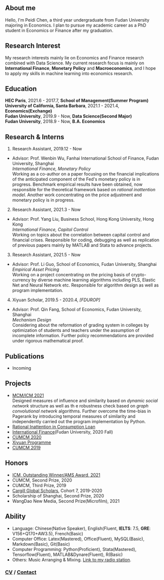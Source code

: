 ## About me

Hello, I'm Peidi Chen, a third year undergraduate from Fudan University majoring in Economics. I plan to pursue my academic career as a PhD student in Economics or Finance after my graduation.


## Research Interest

My research interests mainly lie on Economics and Finance research combined with Data Science. My current research focus is mainly on **International Finance**, **Monetary Policy** and **Macroeconomics**, and I hope to apply my skills in machine learning into economics research.


## Education
**HEC Paris**, 2021.6 - 2017.7, **School of Management(Summer Program)**  
**University of California, Santa Barbara**, 2021.1 - 2021.4, **Economics(Exchange)**  
**Fudan University**, 2019.9 - Now, **Data Science(Second Major)**  
**Fudan University**, 2018.9 - Now, **B.A. Economics**  

## Research & Interns

1. Research Assistant, 2019.12 - Now
- Advisor: Prof. Wenbin Wu, Fanhai International School of Finance, Fudan University, Shanghai  
  *International Finance, Monetary Policy*  
  Working as a co-author on a paper focusing on the financial implications of the anticipated component of the Fed's monetary policy is in progress. Benchmark empirical results have been obtained, now responsible for the theoretical framework based on *rational inattention model*. Another work concentrating on the price adjustment and monetary policy is in progress.   
  
2. Research Assistant, 2021.3 - Now
- Advisor: Prof. Yang Liu, Business School, Hong Kong University, Hong Kong  
  *International Finance, Capitol Control*  
  Working on topics about the correlation between capital control and financial crises. Responsible for coding, debugging as well as replication of previous papers mainly by MATLAB and Stata to advance projects.  
  
3. Research Assistant, 2021.5 - Now
- Advisor: Prof. Li Guo, School of Economics, Fudan University, Shanghai  
  *Empirical Asset Pricing*  
  Working on a project concentrating on the pricing basis of crypto-currency by diverse machine learning algorithms including PLS, Elastic Net and Neural Network etc. Responsible for algorithm design as well as program implementation.  
  
4. Xiyuan Scholar, 2019.5 - 2020.4, *[FDUROP]*
- Advisor: Prof. Qin Fang, School of Economics, Fudan University, Shanghai  
  *Mechanism Design*  
  Considering about the reformation of grading system in colleges by optimization of students and teachers under the assumption of incomplete information. Further policy recommendations are provided under rigorous mathematical proof.
  
## Publications
- Incoming

## Projects
- [MCM/ICM 2021](projects/ICM2021_Peidi_Chen.pdf)  
  Designed measures of influence and similarity based on *dynamic social network* structure as well as th e robustness check based on *graph convolutional network* algorithms. Further overcome the time-bias in Pagerank by introducing temporal measures of similarity and independently carried out the program implementation by Python.  
- [Rational Inattention in Consumption Loan](projects/RI.pdf)
- [International Finance](projects/International_Finance_2020Fall.pdf)(Fudan University, 2020 Fall)
- [CUMCM 2020](projects/CUMCM2020_Peidi_Chen.pdf)
- [Xiyuan Programme](projects/30A2.pdf)
- [CUMCM 2019](projects/CUMCM2019_Peidi_Chen.pdf)

## Honors
- [ICM, Outstanding Winner/AMS Award, 2021](personal/ICM2021_Peidi_Chen.pdf)
- CUMCM, Second Prize, 2020
- CUMCM, Third Prize, 2019
- [Cargill Global Scholars](https://www.cargillglobalscholars.com/testimonials/), Cohort 7, 2019-2020
- Scholarship of Shanghai, Second Prize, 2020  
- WangDao New Media, Second Prize(Microfilm), 2021

## Ability
- Language: Chinese(Native Speaker), English(Fluent, **IELTS**: 7.5, **GRE**: V156+Q170+AW3.5), French(Basic)
- Computer Office: Latex(Mastered), Office(Fluent), MySQL(Basic), Markdown(Basic), Git(Basic)
- Computer Programming: Python(Proficient), Stata(Mastered), Tensorflow(Fluent), MATLAB&Dynare(Fluent), R(Basic)
- Others: Music Arranging & Mixing. [Link to my radio station](https://music.163.com/#/djradio?id=793067430).

### [CV](personal/CV_Peidi_Chen_2021_5.pdf) / [Contact](personal/contact.md)
